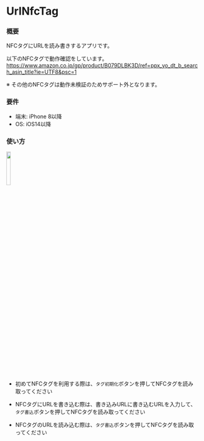 # UrlNfcTag

### 概要

NFCタグにURLを読み書きするアプリです。  

以下のNFCタグで動作確認をしています。  
https://www.amazon.co.jp/gp/product/B079DLBK3D/ref=ppx_yo_dt_b_search_asin_title?ie=UTF8&psc=1

※ その他のNFCタグは動作未検証のためサポート外となります。

### 要件

- 端末: iPhone 8以降  
- OS: iOS14以降  

### 使い方

<img src="./usage.gif" width="15%">

- 初めてNFCタグを利用する際は、`タグ初期化`ボタンを押してNFCタグを読み取ってください

- NFCタグにURLを書き込む際は、書き込みURLに書き込むURLを入力して、`タグ書込`ボタンを押してNFCタグを読み取ってください

- NFCタグのURLを読み込む際は、`タグ書込`ボタンを押してNFCタグを読み取ってください
